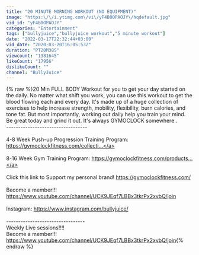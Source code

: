 ```yaml
---
title: "20 MINUTE MORNING WORKOUT (NO EQUIPMENT)"
image: "https:\/\/i.ytimg.com\/vi\/yF4B0OPAOJY\/hqdefault.jpg"
vid_id: "yF4B0OPAOJY"
categories: "Entertainment"
tags: ["bullyjuice","bullyjuice workout","5 minute workout"]
date: "2022-03-17T22:32:44+03:00"
vid_date: "2020-03-20T16:05:53Z"
duration: "PT20M38S"
viewcount: "1381645"
likeCount: "17956"
dislikeCount: ""
channel: "BullyJuice"
---
```

{% raw %}20 Min FULL BODY Workout for you to get your day started on the daily. No matter what shift you work, you can use this workout to get the blood flowing each and every day. It's made up of a huge collection of exercises to help increase strength, mobility, flexibility, burn calories, and tone fat. But most importantly, working out daily help you train your mind. Be great today and grind it out. It's always GYMOCLOCK somewhere..<br />----------------------------------<br /><br />4-8 Week Push-up Progression Training Program: <a rel="nofollow" target="blank" href="https://gymoclockfitness.com/collecti...">https://gymoclockfitness.com/collecti...</a><br /><br />8-16 Week Gym Training Program: <a rel="nofollow" target="blank" href="https://gymoclockfitness.com/products...">https://gymoclockfitness.com/products...</a><br /><br />Click this link to Support my personal brand! <a rel="nofollow" target="blank" href="https://gymoclockfitness.com/">https://gymoclockfitness.com/</a><br /><br />Become a member!!! <a rel="nofollow" target="blank" href="https://www.youtube.com/channel/UCK9JEqf7LBBx3tkrPx2xvbQ/join">https://www.youtube.com/channel/UCK9JEqf7LBBx3tkrPx2xvbQ/join</a><br /><br />Instagram: <a rel="nofollow" target="blank" href="https://www.instagram.com/bullyjuice/">https://www.instagram.com/bullyjuice/</a><br /><br />---------------------------------<br />Weekly Live sessions!!!!<br />Become a member!!! <a rel="nofollow" target="blank" href="https://www.youtube.com/channel/UCK9JEqf7LBBx3tkrPx2xvbQ/join">https://www.youtube.com/channel/UCK9JEqf7LBBx3tkrPx2xvbQ/join</a>{% endraw %}
